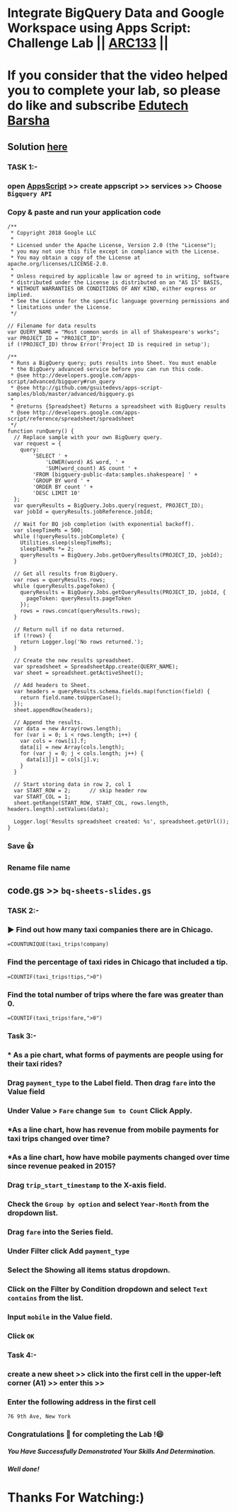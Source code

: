 # Integrate BigQuery Data and Google Workspace using Apps Script: Challenge Lab || [ARC133](https://www.cloudskillsboost.google/games/5019/labs/32745) ||

# If you consider that the video helped you to complete your lab, so please do like and subscribe [Edutech Barsha](https://www.youtube.com/@edutechbarsha)
## Solution [here](https://youtu.be/mrJHiMwd5IE)

### **TASK 1:-** 
### open [AppsScript](http://script.google.com/) >> create appscript >> services >> Choose ``` Bigquery API ```
### Copy & paste and run your application code
```
/**
 * Copyright 2018 Google LLC
 *
 * Licensed under the Apache License, Version 2.0 (the "License");
 * you may not use this file except in compliance with the License.
 * You may obtain a copy of the License at apache.org/licenses/LICENSE-2.0.
 *
 * Unless required by applicable law or agreed to in writing, software
 * distributed under the License is distributed on an "AS IS" BASIS,
 * WITHOUT WARRANTIES OR CONDITIONS OF ANY KIND, either express or implied.
 * See the License for the specific language governing permissions and
 * limitations under the License.
 */

// Filename for data results
var QUERY_NAME = "Most common words in all of Shakespeare's works";
var PROJECT_ID = "PROJECT_ID";
if (!PROJECT_ID) throw Error('Project ID is required in setup');

/**
 * Runs a BigQuery query; puts results into Sheet. You must enable
 * the BigQuery advanced service before you can run this code.
 * @see http://developers.google.com/apps-script/advanced/bigquery#run_query
 * @see http://github.com/gsuitedevs/apps-script-samples/blob/master/advanced/bigquery.gs
 *
 * @returns {Spreadsheet} Returns a spreadsheet with BigQuery results
 * @see http://developers.google.com/apps-script/reference/spreadsheet/spreadsheet
 */
function runQuery() {
  // Replace sample with your own BigQuery query.
  var request = {
    query:
        'SELECT ' +
            'LOWER(word) AS word, ' +
            'SUM(word_count) AS count ' +
        'FROM [bigquery-public-data:samples.shakespeare] ' +
        'GROUP BY word ' +
        'ORDER BY count ' +
        'DESC LIMIT 10'
  };
  var queryResults = BigQuery.Jobs.query(request, PROJECT_ID);
  var jobId = queryResults.jobReference.jobId;

  // Wait for BQ job completion (with exponential backoff).
  var sleepTimeMs = 500;
  while (!queryResults.jobComplete) {
    Utilities.sleep(sleepTimeMs);
    sleepTimeMs *= 2;
    queryResults = BigQuery.Jobs.getQueryResults(PROJECT_ID, jobId);
  }

  // Get all results from BigQuery.
  var rows = queryResults.rows;
  while (queryResults.pageToken) {
    queryResults = BigQuery.Jobs.getQueryResults(PROJECT_ID, jobId, {
      pageToken: queryResults.pageToken
    });
    rows = rows.concat(queryResults.rows);
  }

  // Return null if no data returned.
  if (!rows) {
    return Logger.log('No rows returned.');
  }

  // Create the new results spreadsheet.
  var spreadsheet = SpreadsheetApp.create(QUERY_NAME);
  var sheet = spreadsheet.getActiveSheet();

  // Add headers to Sheet.
  var headers = queryResults.schema.fields.map(function(field) {
    return field.name.toUpperCase();
  });
  sheet.appendRow(headers);

  // Append the results.
  var data = new Array(rows.length);
  for (var i = 0; i < rows.length; i++) {
    var cols = rows[i].f;
    data[i] = new Array(cols.length);
    for (var j = 0; j < cols.length; j++) {
      data[i][j] = cols[j].v;
    }
  }

  // Start storing data in row 2, col 1
  var START_ROW = 2;      // skip header row
  var START_COL = 1;
  sheet.getRange(START_ROW, START_COL, rows.length, headers.length).setValues(data);

  Logger.log('Results spreadsheet created: %s', spreadsheet.getUrl());
}
```
### Save 👍
### Rename file name 
## code.gs >> ``` bq-sheets-slides.gs ```

### **TASK 2:-** 
### ▶️ Find out how many taxi companies there are in Chicago.
```
=COUNTUNIQUE(taxi_trips!company)
```

### Find the percentage of taxi rides in Chicago that included a tip.
```
=COUNTIF(taxi_trips!tips,">0")

```

### Find the total number of trips where the fare was greater than 0.
```
=COUNTIF(taxi_trips!fare,">0")

```

### **Task 3:-** 

### * As a pie chart, what forms of payments are people using for their taxi rides?

### Drag ``` payment_type ``` to the Label field. Then drag ``` fare ``` into the Value field 

### Under Value > ``` Fare ``` change ``` Sum to Count ``` Click Apply.

### *As a line chart, how has revenue from mobile payments for taxi trips changed over time?

### *As a line chart, how have mobile payments changed over time since revenue peaked in 2015?

### Drag ``` trip_start_timestamp ``` to the X-axis field.

### Check the ``` Group by option ``` and select ``` Year-Month ``` from the dropdown list.

### Drag ``` fare ``` into the Series field.

### Under Filter click Add  ```payment_type ```

### Select the Showing all items status dropdown.

### Click on the Filter by Condition dropdown and select ``` Text contains ``` from the list.

### Input ``` mobile ``` in the Value field.

### Click ``` OK ```

### **Task 4:-** 

### create a new sheet >> click into the first cell in the upper-left corner (A1) >> enter this >>

### Enter the following address in the first cell
```
76 9th Ave, New York
```

### Congratulations 🎉 for completing the Lab !😄

##### *You Have Successfully Demonstrated Your Skills And Determination.*

#### *Well done!*

# Thanks For Watching:)
